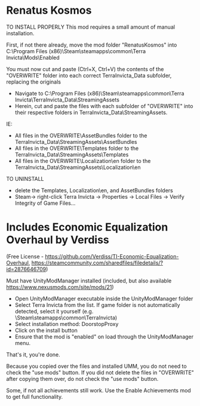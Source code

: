 # Renatus Kosmos
TO INSTALL PROPERLY
This mod requires a small amount of manual installation.

First, if not there already, move the mod folder "RenatusKosmos" into C:\Program Files (x86)\Steam\steamapps\common\Terra Invicta\Mods\Enabled

You must now cut and paste (Ctrl+X, Ctrl+V) the contents of the "OVERWRITE" folder into each correct TerraInvicta_Data subfolder, replacing the originals
- Navigate to C:\Program Files (x86)\Steam\steamapps\common\Terra Invicta\TerraInvicta_Data\StreamingAssets
- Herein, cut and paste the files with each subfolder of "OVERWRITE" into their respective folders in TerraInvicta_Data\StreamingAssets. 
 
 IE: 
 - All files in the OVERWRITE\AssetBundles folder to the TerraInvicta_Data\StreamingAssets\AssetBundles
 - All files in the OVERWRITE\Templates folder to the TerraInvicta_Data\StreamingAssets\Templates
 - All files in the OVERWRITE\Localization\en folder to the TerraInvicta_Data\StreamingAssets\Localization\en
 
TO UNINSTALL
 - delete the Templates, Localization\en, and AssetBundles folders
 - Steam-> right-click Terra Invicta -> Properties -> Local Files -> Verify Integrity of Game Files...

# Includes Economic Equalization Overhaul by Verdiss
(Free License - https://github.com/Verdiss/TI-Economic-Equalization-Overhaul, https://steamcommunity.com/sharedfiles/filedetails/?id=2876646709)

Must have UnityModManager installed (included, but also available https://www.nexusmods.com/site/mods/21)
- Open UnityModManager executable inside the UnityModManager folder
- Select Terra Invicta from the list. If game folder is not automatically detected, select it yourself (e.g. \Steam\steamapps\common\TerraInvicta\)
- Select installation method: DoorstopProxy
- Click on the install button
- Ensure that the mod is "enabled" on load through the UnityModManager menu.

That's it, you're done. 

Because you copied over the files and installed UMM, you do not need to check the "use mods" button. If you did not delete the files in "OVERWRITE" after copying them over, do not check the "use mods" button.

Some, if not all achievements still work. Use the Enable Achievements mod to get full functionality.
